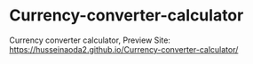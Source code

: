# Currency-converter-calculator
Currency converter calculator,
Preview Site: https://husseinaoda2.github.io/Currency-converter-calculator/
